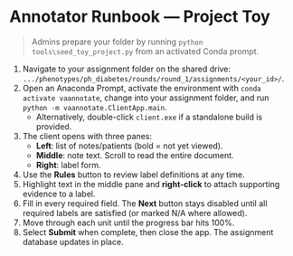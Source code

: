 # Annotator Runbook — Project Toy

> Admins prepare your folder by running `python tools\seed_toy_project.py` from an activated Conda prompt.

1. Navigate to your assignment folder on the shared drive:
   `.../phenotypes/ph_diabetes/rounds/round_1/assignments/<your_id>/`.
2. Open an Anaconda Prompt, activate the environment with `conda activate vaannotate`,
   change into your assignment folder, and run `python -m vaannotate.ClientApp.main`.
   - Alternatively, double-click `client.exe` if a standalone build is provided.
3. The client opens with three panes:
   - **Left**: list of notes/patients (bold = not yet viewed).
   - **Middle**: note text. Scroll to read the entire document.
   - **Right**: label form.
4. Use the **Rules** button to review label definitions at any time.
5. Highlight text in the middle pane and **right-click** to attach supporting evidence to a label.
6. Fill in every required field. The **Next** button stays disabled until all required labels are satisfied (or marked N/A where allowed).
7. Move through each unit until the progress bar hits 100%.
8. Select **Submit** when complete, then close the app. The assignment database updates in place.
